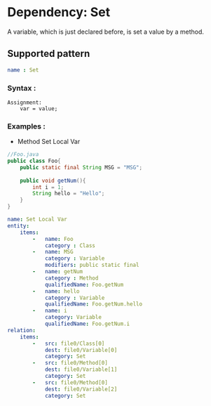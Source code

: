 # Dependency: Set
A variable, which is just declared before, is set a value by a method.
## Supported pattern
```yaml
name : Set
```
### Syntax : 
```text
Assignment:
    var = value;
```
### Examples : 
- Method Set Local Var
```java
//Foo.java
public class Foo{
    public static final String MSG = "MSG";
    
    public void getNum(){
        int i = 1;
        String hello = "Hello";
    }
}
```
```yaml
name: Set Local Var
entity:
    items:
        -   name: Foo
            category : Class
        -   name: MSG
            category : Variable
            modifiers: public static final
        -   name: getNum
            category : Method
            qualifiedName: Foo.getNum
        -   name: hello
            category : Variable
            qualifiedName: Foo.getNum.hello
        -   name: i
            category: Variable
            qualifiedName: Foo.getNum.i
relation:
    items:
        -   src: file0/Class[0]
            dest: file0/Variable[0]
            category: Set
        -   src: file0/Method[0]
            dest: file0/Variable[1]
            category: Set
        -   src: file0/Method[0]
            dest: file0/Variable[2]
            category: Set
```